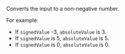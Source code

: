 Converts the input to a non-negative number. 

For example: 

   - If `signedValue` -3, `absoluteValue` is 3. 
   - If `signedValue` is 5, `absoluteValue` is 5. 
   - If `signedValue` is 0, `absoluteValue` is 0. 
